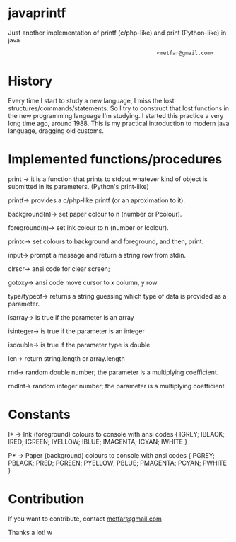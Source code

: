 # javaprintf
Just another implementation of printf (c/php-like) and print (Python-like) <and some more functions/> in java
                                                   
                                                   <metfar@gmail.com>

 
# History

Every time I start to study a new language, I miss the lost structures/commands/statements.
So I try to construct that lost functions in the new programming language I'm studying.
I started this practice a very long time ago, around 1988. 
This is my practical introduction to modern java language, dragging old customs.

# Implemented functions/procedures

print -> it is a function that prints to stdout whatever kind of object is submitted in its parameters. (Python's print-like)

printf-> provides a c/php-like printf (or an aproximation to it).

background(n)-> set paper colour to n (number or Pcolour).

foreground(n)-> set ink colour to n (number or Icolour).

printc-> set colours to background and foreground, and then, print.

input-> prompt a message and return a string row from stdin.

clrscr-> ansi code for clear screen;

gotoxy-> ansi code move cursor to x column, y row

type/typeof-> returns a string guessing which type of data is provided as a parameter.

isarray-> is true if the parameter is an array

isinteger-> is true if the parameter is an integer

isdouble-> is true if the parameter type is double

len-> return string.length or array.length

rnd-> random double number; the parameter is a multiplying coefficient.

rndInt-> random integer number; the parameter is a multiplying coefficient.


# Constants

I*  -> Ink (foreground) colours to console with ansi codes { IGREY; IBLACK; IRED; IGREEN; IYELLOW; IBLUE; IMAGENTA; ICYAN; IWHITE }

P*  -> Paper (background) colours to console with ansi codes { PGREY; PBLACK; PRED; PGREEN; PYELLOW; PBLUE; PMAGENTA; PCYAN; PWHITE }

# Contribution

If you want to contribute, contact <metfar@gmail.com>

Thanks a lot! w



